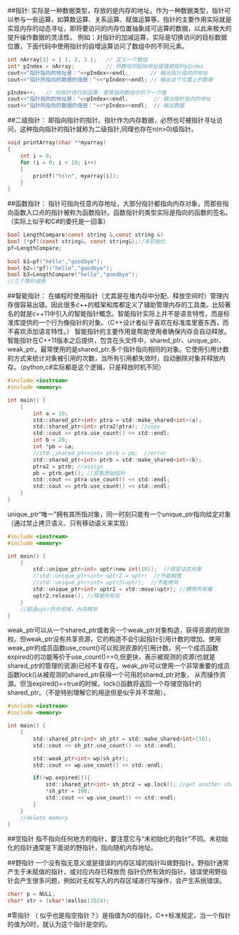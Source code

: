 
##指针:
实际是一种数据类型，存放的是内存的地址。作为一种数据类型，指针可以参与一些运算，如算数运算、关系运算、赋值运算等。指针的主要作用实际就是实现内存的动态寻址，即将要访问的内存位置抽象成可运算的数据，以此来极大的提升操作数据的灵活性。
    例如：对指针的加减运算，实际是切换访问的目标数据位置，下面代码中使用指针的自增运算访问了数组中的不同元素。
```C
int nArray[3] = { 1, 2, 3 };   // 定义一个数组
int* pIndex = nArray;          // 将数组的起始地址赋值给指针pIndex
cout<<"指针指向的地址是："<<pIndex<<endl;       // 输出指针指向的地址
cout<<"指针所指向的数据的值是："<<*pIndex<<endl; // 输出这个位置上的数据

pIndex++;   // 对指针进行加运算，使其指向数组中的下一个值
cout<<"指针指向的地址是："<<pIndex<<endl;        // 输出指针指向的地址
cout<<"指针所指向的数据的值是："<<*pIndex<<endl;  // 输出数据 
```

##二级指针：
即指向指针的指针。指针作为内存数据，必然也可被指针寻址访问，这种指向指针的指针就称为二级指针,同理也存在n(n>0)级指针。
```c
void printArray(char **myarray)
{
	int i = 0;
	for (i = 0; i < 10; i++)
	{
		printf("%s\n", myarray[i]);
	}
}
```

##函数指针：
指针可指向任意内存地址，大部分指针都指向内存对象，而那些指向函数入口点的指针被称为函数指针。函数指针的类型实际是指向的函数的签名。（实际上似乎和C#的委托是一回事）
```C
bool LengthCompare(const string &,const string &)
bool (*pf)(const string&, const string&);//未初始化
pf=LengthCompare;
   
bool b1=pf("hello","goodbye");
bool b2=(*pf)("hello","goodbye");
bool b3=LengthCompare("hello","goodbye");
//三个等价调用
```

##智能指针：
在编程时使用指针（尤其是在堆内存中分配、释放空间时）管理内存很容易出错。因此很多c++的框架和库都定义了辅助管理内存的工具类。比较著名的就是c++11中引入的智能指针概念。智能指针实际上并不是语言特性，而是标准库提供的一个行为像指针的对象。（C++设计者似乎喜欢在标准库里塞东西，而不喜欢添加语言特性。） 智能指针的主要作用是帮助使用者确保内存会自动释放。
智能指针在C++11版本之后提供，包含在头文件<memory>中，shared_ptr、unique_ptr、weak_ptr。最常使用的是shared_ptr.多个指针指向相同的对象。它使用引用计数的方式来统计对象被引用的次数，当所有引用都失效时，自动删除对象并释放内存。（python,c#实际都是这个逻辑，只是释放时机不同）
```C
#include <iostream>
#include <memory>

int main() {
    {
        int a = 10;
        std::shared_ptr<int> ptra = std::make_shared<int>(a);
        std::shared_ptr<int> ptra2(ptra); //copy
        std::cout << ptra.use_count() << std::endl;
        int b = 20;
        int *pb = &a;
        //std::shared_ptr<int> ptrb = pb;  //error
        std::shared_ptr<int> ptrb = std::make_shared<int>(b);
        ptra2 = ptrb; //assign
        pb = ptrb.get(); //获取原始指针
        std::cout << ptra.use_count() << std::endl;
        std::cout << ptrb.use_count() << std::endl;
    }
}
```
     
unique_ptr“唯一”拥有其所指对象，同一时刻只能有一个unique_ptr指向给定对象（通过禁止拷贝语义、只有移动语义来实现）
```C
#include <iostream>
#include <memory>

int main() {
    {
        std::unique_ptr<int> uptr(new int(10));  //绑定动态对象
        //std::unique_ptr<int> uptr2 = uptr;  //不能賦值
        //std::unique_ptr<int> uptr2(uptr);  //不能拷貝
        std::unique_ptr<int> uptr2 = std::move(uptr); //轉換所有權
        uptr2.release(); //释放所有权
    }
    //超過uptr的作用域，內存釋放
}
```
 weak_ptr可以从一个shared_ptr或者另一个weak_ptr对象构造，获得资源的观测权。但weak_ptr没有共享资源，它的构造不会引起指针引用计数的增加。使用weak_ptr的成员函数use_count()可以观测资源的引用计数，另一个成员函数expired()的功能等价于use_count()==0,但更快，表示被观测的资源(也就是shared_ptr的管理的资源)已经不复存在。weak_ptr可以使用一个非常重要的成员函数lock()从被观测的shared_ptr获得一个可用的shared_ptr对象， 从而操作资源。但当expired()==true的时候，lock()函数将返回一个存储空指针的shared_ptr。（不是特别理解它的用途但是似乎并不常用）。
```C
#include <iostream>
#include <memory>

int main() {
    {
        std::shared_ptr<int> sh_ptr = std::make_shared<int>(10);
        std::cout << sh_ptr.use_count() << std::endl;

        std::weak_ptr<int> wp(sh_ptr);
        std::cout << wp.use_count() << std::endl;

        if(!wp.expired()){
            std::shared_ptr<int> sh_ptr2 = wp.lock(); //get another shared_ptr
            *sh_ptr = 100;
            std::cout << wp.use_count() << std::endl;
        }
    }
    //delete memory
}
```

##空指针
指不指向任何地方的指针，要注意它与“未初始化的指针”不同。未初始化的指针通常是下面说的野指针，指向随机内存地址。
 
##野指针 
一个没有指无意义或是错误的内存区域的指针叫做野指针。野指针通常产生于未赋值的指针，或对应内存已释放而
指针仍然有效的指针。错误使用野指针会产生很多问题，例如对无权写入的内存区域进行写操作，会产生系统错误。
```C
char* p = NULL;  
char* str = (char*)malloc(1024);    
```

#零指针 （
似乎也是指空指针？）是指值为0的指针。C++标准规定，当一个指针的值为0时，就认为这个指针是空的。



  
